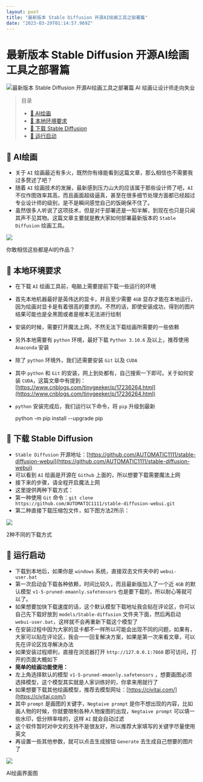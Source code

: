 ```yaml
---
layout: post
title: "最新版本 Stable Diffusion 开源AI绘画工具之部署篇"
date: "2023-03-29T01:14:57.969Z"
---
```

最新版本 Stable Diffusion 开源AI绘画工具之部署篇
==================================

![最新版本 Stable Diffusion 开源AI绘画工具之部署篇](https://img2023.cnblogs.com/blog/2894189/202303/2894189-20230328183634648-447524724.png) AI 绘画让设计师走向失业

> 目录
> 
> *   [🎈 AI绘画](#-ai绘画)
> *   [🎈 本地环境要求](#-本地环境要求)
> *   [🎈 下载 Stable Diffusion](#-下载-stable-diffusion)
> *   [🎈 运行启动](#-运行启动)

🎈 AI绘画
-------

*   关于 `AI` 绘画最近有多火，既然你有缘能看到这篇文章，那么相信也不需要我过多赘述了吧？
*   随着 `AI` 绘画技术的发展，最新感到压力山大的应该属于那些设计师了吧，`AI` 不仅作图效率其高，而且画面超级逼真，甚至在很多细节处理方面都已经超过专业设计师的级别，是不是瞬间感觉自己的饭碗保不住了。
*   虽然很多人听说了这项技术，但是对于部署还是一知半解，到现在也只是只闻其声不见其物。这篇文章主要就是教大家如何部署最新版本的 `Stable Diffusion` 绘画工具。

![](https://img2023.cnblogs.com/blog/2894189/202303/2894189-20230328183452349-1641244116.jpg)

你敢相信这些都是AI的作品？

🎈 本地环境要求
---------

*   在下载 `AI` 绘画工具前，电脑上需要提前下载一些运行的环境
*   首先本地机器最好是英伟达的显卡，并且至少需要 `4GB` 显存才能在本地运行，因为绘画对显卡是有着很高的要求的。不然的话，即使安装成功，得到的图片结果可能也是全黑图或者是根本无法进行绘制
*   安装的时候，需要打开魔法上网，不然无法下载绘画所需要的一些依赖
*   另外本地需要有 `python` 环境，最好下载 `Python 3.10.6` 及以上，推荐使用 `Anaconda` 安装
*   除了 `python` 环境外，我们还需要安装 `Git` 以及 `CUDA`
*   其中 `python` 和 `Git` 的安装，网上到处都有，自己搜索一下即可。关于如何安装 `CUDA`，这篇文章中有提到：[https://www.cnblogs.com/tinygeeker/p/17236264.html](https://www.cnblogs.com/tinygeeker/p/17236264.html)
*   `python` 安装完成后，我们运行以下命令，将 `pip` 升级到最新

    python -m pip install --upgrade pip
    

🎈 下载 Stable Diffusion
----------------------

*   `Stable Diffusion` 开源地址：[https://github.com/AUTOMATIC1111/stable-diffusion-webui](https://github.com/AUTOMATIC1111/stable-diffusion-webui)
*   可以看到 `AI` 绘画是开源在 `Github` 上面的，所以想要下载需要魔法上网
*   接下来的步骤，请全程开启魔法上网
*   这里提供两种下载方式：
*   第一种使用 `Git` 命令：`git clone https://github.com/AUTOMATIC1111/stable-diffusion-webui.git`
*   第二种直接下载压缩包文件，如下图方法2所示：

![](https://img2023.cnblogs.com/blog/2894189/202303/2894189-20230328183531688-1876910160.png)

2种不同的下载方式

🎈 运行启动
-------

*   下载到本地后，如果你是 `windows` 系统，直接双击文件夹中的 `webui-user.bat`
*   第一次启动会下载各种依赖，时间比较久，而且最新版加入了一个近 `4GB` 的默认模型 `v1-5-pruned-emaonly.safetensors` 也是要下载的，所以耐心等就可以了。
*   如果想要加快下载速度的话，这个默认模型下载地址我会贴在评论区，你可以自己先下载好放到 `models/Stable-diffusion` 文件夹下面，然后再启动 `webui-user.bat`，这样就不会再重新下载这个模型了
*   在安装过程中因为大家的显卡都不一样所以可能会出现不同的问题，如果有，大家可以贴在评论区，我会一一回复解决方案，如果是第一次来看文章，可以先在评论区找寻解决办法
*   如果安装过程顺利，直接在浏览器打开 `http://127.0.0.1:7860` 即可访问，打开的页面大概如下
*   **简单的绘画功能使用：**
*   左上角选择默认的模型 `v1-5-pruned-emaonly.safetensors` ，想要画图必须选择模型，这个模型其实就是人家训练好的，你拿来用就行了
*   如果想要下载其他绘画模型，推荐去模型网址：[https://civitai.com/](https://civitai.com/)
*   其中 `prompt` 是画图的关键字，`Negtaive prompt` 是你不想出现的内容，比如画人物的时候，你就要限制各种人物废图的出现，`Negtaive prompt` 可以填一些水印，低分辨率啥的，这样 `AI` 就会自动过滤
*   这个软件暂时对中文的支持不是很友好，所以推荐大家填写的关键字尽量使用英文
*   再设置一些其他参数，就可以点击生成按钮 `Generate` 去生成自己想要的图片了

![](https://img2023.cnblogs.com/blog/2894189/202303/2894189-20230328183555888-547631853.png)

AI绘画界面图